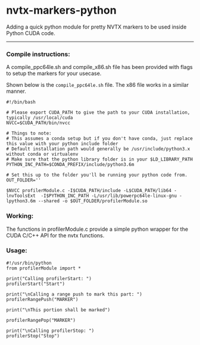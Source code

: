 # nvtx-markers-python
Adding a quick python module for pretty NVTX markers to be used inside Python CUDA code.

----------------------------------------------

### Compile instructions:  
A compile_ppc64le.sh and compile_x86.sh file has been provided with flags to setup the markers for your usecase.  

Shown below is the `compile_ppc64le.sh` file. The x86 file works in a similar manner.  

```
#!/bin/bash

# Please export CUDA_PATH to give the path to your CUDA installation, typically /usr/local/cuda
NVCC=$CUDA_PATH/bin/nvcc

# Things to note:
# This assumes a conda setup but if you don't have conda, just replace this value with your python include folder
# Default installation path would generally be /usr/include/python3.x without conda or virtualenv
# Make sure that the python library folder is in your $LD_LIBRARY_PATH
PYTHON_INC_PATH=$CONDA_PREFIX/include/python3.6m 

# Set this up to the folder you'll be running your python code from.
OUT_FOLDER=''  

$NVCC profilerModule.c -I$CUDA_PATH/include -L$CUDA_PATH/lib64 -lnvToolsExt  -I$PYTHON_INC_PATH -L/usr/lib/powerpc64le-linux-gnu -lpython3.6m --shared -o $OUT_FOLDER/profilerModule.so
```

### Working:  
The functions in profilerModule.c provide a simple python wrapper for the CUDA C/C++ API for the nvtx functions.

### Usage: 

```
#!/usr/bin/python
from profilerModule import *

print("Calling profilerStart: ") 
profilerStart("Start")

print("\nCalling a range push to mark this part: ")
profilerRangePush("MARKER")

print("\nThis portion shall be marked")

profilerRangePop("MARKER")

print("\nCalling profilerStop: ")
profilerStop("Stop")
```

